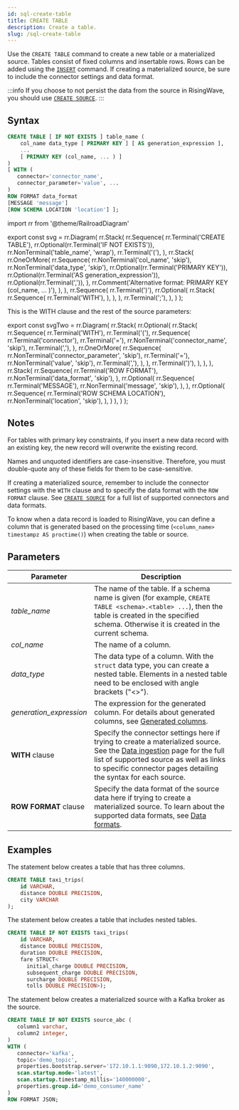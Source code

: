 ```yaml
---
id: sql-create-table
title: CREATE TABLE
description: Create a table.
slug: /sql-create-table
---
```


Use the `CREATE TABLE` command to create a new table or a materialized source. Tables consist of fixed columns and insertable rows. Rows can be added using the [`INSERT`](sql-insert.md) command. If creating a materialized source, be sure to include the connector settings and data format.

:::info
If you choose to not persist the data from the source in RisingWave, you should use [`CREATE SOURCE`](sql-create-source.md).
:::

## Syntax

```sql
CREATE TABLE [ IF NOT EXISTS ] table_name (
    col_name data_type [ PRIMARY KEY ] [ AS generation_expression ],
    ...
    [ PRIMARY KEY (col_name, ... ) ]
)
[ WITH (
   connector='connector_name',
   connector_parameter='value', ...
)
ROW FORMAT data_format 
[MESSAGE 'message']
[ROW SCHEMA LOCATION 'location'] ];
```

import rr from '@theme/RailroadDiagram'

export const svg = rr.Diagram(
    rr.Stack(
        rr.Sequence(
            rr.Terminal('CREATE TABLE'),
            rr.Optional(rr.Terminal('IF NOT EXISTS')),
            rr.NonTerminal('table_name', 'wrap'),
            rr.Terminal('('),
        ),
        rr.Stack(
            rr.OneOrMore(
                rr.Sequence(
                    rr.NonTerminal('col_name', 'skip'),
                    rr.NonTerminal('data_type', 'skip'),
                    rr.Optional(rr.Terminal('PRIMARY KEY')),
                    rr.Optional(rr.Terminal('AS generation_expression')),
                    rr.Optional(rr.Terminal(',')),
                ),
                rr.Comment('Alternative format: PRIMARY KEY (col_name, ... )'),
            ),
        ),
        rr.Sequence(
            rr.Terminal(')'),
        rr.Optional(
            rr.Stack(
                rr.Sequence(
                    rr.Terminal('WITH'),
            ),
        ),
        ), rr.Terminal(';'),
        ),
    )
);

<drawer SVG={svg} />

This is the WITH clause and the rest of the source parameters:

export const svgTwo = rr.Diagram(
     rr.Stack(
        rr.Optional(
            rr.Stack(
                rr.Sequence(
                    rr.Terminal('WITH'),
                    rr.Terminal('('),
                        rr.Sequence(
                            rr.Terminal('connector'),
                            rr.Terminal('='),
                            rr.NonTerminal('connector_name', 'skip'),
                            rr.Terminal(','),
                        ),
                        rr.OneOrMore(
                            rr.Sequence(
                                rr.NonTerminal('connector_parameter', 'skip'),
                                rr.Terminal('='),
                                rr.NonTerminal('value', 'skip'),
                                rr.Terminal(','),
                            ),
                        ),
                    rr.Terminal(')'),
                ),
            ),
        ),
        rr.Stack(
            rr.Sequence(
                rr.Terminal('ROW FORMAT'),
                rr.NonTerminal('data_format', 'skip'),
            ),
            rr.Optional(
                rr.Sequence(
                    rr.Terminal('MESSAGE'),
                    rr.NonTerminal('message', 'skip'),
                ),
            ),
            rr.Optional(
                rr.Sequence(
                    rr.Terminal('ROW SCHEMA LOCATION'),
                    rr.NonTerminal('location', 'skip'),
                ),
            )
        ),
    )
);

<drawer SVG={svgTwo} />

## Notes

For tables with primary key constraints, if you insert a new data record with an existing key, the new record will overwrite the existing record.

Names and unquoted identifiers are case-insensitive. Therefore, you must double-quote any of these fields for them to be case-sensitive.

If creating a materialized source, remember to include the connector settings with the `WITH` clause and to specify the data format with the `ROW FORMAT` clause. See [`CREATE SOURCE`](sql-create-source.md) for a full list of supported connectors and data formats.

To know when a data record is loaded to RisingWave, you can define a column that is generated based on the processing time (`<column_name> timestampz AS proctime()`) when creating the table or source.

## Parameters

| Parameter| Description|
|-----------|-------------|
|*table_name*    |The name of the table. If a schema name is given (for example, `CREATE TABLE <schema>.<table> ...`), then the table is created in the specified schema. Otherwise it is created in the current schema.|
|*col_name*      |The name of a column.|
|*data_type*|The data type of a column. With the `struct` data type, you can create a nested table. Elements in a nested table need to be enclosed with angle brackets ("<\>"). |
|*generation_expression*| The expression for the generated column. For details about generated columns, see [Generated columns](../query-syntax/query-syntax-generated-columns.md).|
|**WITH** clause |Specify the connector settings here if trying to create a materialized source. See the [Data ingestion](../../data-ingestion.md) page for the full list of supported source as well as links to specific connector pages detailing the syntax for each source. |
|**ROW FORMAT** clause |Specify the data format of the source data here if trying to create a materialized source. To learn about the supported data formats, see [Data formats](sql-create-source.md#supported-formats). |

## Examples

The statement below creates a table that has three columns.

```sql
CREATE TABLE taxi_trips(
    id VARCHAR,
    distance DOUBLE PRECISION,
    city VARCHAR
);
```

The statement below creates a table that includes nested tables.

```sql
CREATE TABLE IF NOT EXISTS taxi_trips(
    id VARCHAR,
    distance DOUBLE PRECISION,
    duration DOUBLE PRECISION,
    fare STRUCT<
      initial_charge DOUBLE PRECISION, 
      subsequent_charge DOUBLE PRECISION, 
      surcharge DOUBLE PRECISION, 
      tolls DOUBLE PRECISION>);
```

The statement below creates a materialized source with a Kafka broker as the source.

```sql
CREATE TABLE IF NOT EXISTS source_abc (
   column1 varchar,
   column2 integer,
)
WITH (
   connector='kafka',
   topic='demo_topic',
   properties.bootstrap.server='172.10.1.1:9090,172.10.1.2:9090',
   scan.startup.mode='latest',
   scan.startup.timestamp_millis='140000000',
   properties.group.id='demo_consumer_name'
)
ROW FORMAT JSON;
```
